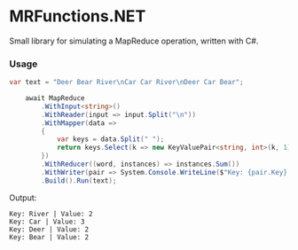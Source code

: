 # MRFunctions.NET

Small library for simulating a MapReduce operation, written with C#.

### Usage


```csharp
var text = "Deer Bear River\nCar Car River\nDeer Car Bear";

    await MapReduce
        .WithInput<string>()
        .WithReader(input => input.Split("\n"))
        .WithMapper(data =>
        {
            var keys = data.Split(" ");
            return keys.Select(k => new KeyValuePair<string, int>(k, 1));
        })
        .WithReducer((word, instances) => instances.Sum())
        .WithWriter(pair => System.Console.WriteLine($"Key: {pair.Key} | Value: {pair.Value}"))
        .Build().Run(text);
```
Output:
```
Key: River | Value: 2
Key: Car | Value: 3
Key: Deer | Value: 2
Key: Bear | Value: 2
```
